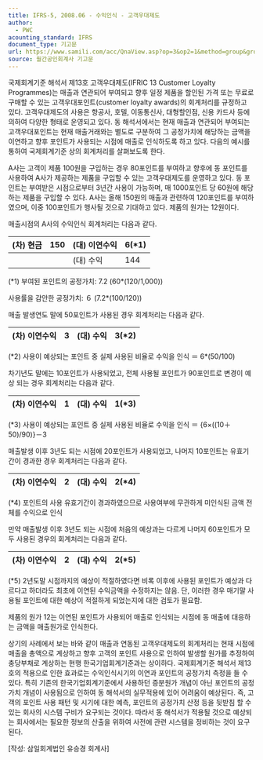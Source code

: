 ```yaml
---
title: IFRS-5, 2008.06 - 수익인식 - 고객우대제도
author:
  - PWC
acounting_standard: IFRS
document_type: 기고문
url: https://www.samili.com/acc/QnaView.asp?op=3&op2=1&method=group&group=2086-15;1&orgcode=0&searchword=&page=36&code=IFRS%2D5%3A200806
source: 월간공인회계사 기고문
---
```

국제회계기준 해석서 제13호 고객우대제도(IFRIC 13 Customer Loyalty Programmes)는 매출과 연관되어 부여되고 향후 일정 제품을 할인된 가격 또는 무료로 구매할 수 있는 고객우대포인트(customer loyalty awards)의 회계처리를 규정하고 있다. 고객우대제도의 사용은 항공사, 호텔, 이동통신사, 대형할인점, 신용 카드사 등에 의하여 다양한 형태로 운영되고 있다. 동 해석서에서는 현재 매출과 연관되어 부여되는 고객우대포인트는 현재 매출거래와는 별도로 구분하여 그 공정가치에 해당하는 금액을 이연하고 향후 포인트가 사용되는 시점에 매출로 인식하도록 하고 있다. 다음의 예시를 통하여 국제회계기준 상의 회계처리를 살펴보도록 한다.

  
  

A사는 고객이 제품 100원을 구입하는 경우 80포인트를 부여하고 향후에 동 포인트를 사용하여 A사가 제공하는 제품을 구입할 수 있는 고객우대제도를 운영하고 있다. 동 포인트는 부여받은 시점으로부터 3년간 사용이 가능하며, 매 1000포인트 당 60원에 해당하는 제품을 구입할 수 있다. A사는 올해 150원의 매출과 관련하여 120포인트를 부여하였으며, 이중 100포인트가 행사될 것으로 기대하고 있다. 제품의 원가는 12원이다.

  

매출시점의 A사의 수익인식 회계처리는 다음과 같다.

| (차) 현금 | 150 | (대) 이연수익 | 6(\*1) |
| --- | --- | --- | --- |
|  |  | (대) 수익 | 144 |

(\*1) 부여된 포인트의 공정가치: 7.2 (60\*(120/1,000))

사용률을 감안한 공정가치: ６ (7.2\*(100/120))

  
  

매출 발생연도 말에 50포인트가 사용된 경우 회계처리는 다음과 같다.

| (차) 이연수익 | 3 | (대) 수익 | 3(\*2) |
| --- | --- | --- | --- |

(\*2) 사용이 예상되는 포인트 중 실제 사용된 비율로 수익을 인식 ＝ 6\*(50/100)

  
  

차기년도 말에는 10포인트가 사용되었고, 전체 사용될 포인트가 90포인트로 변경이 예상 되는 경우 회계처리는 다음과 같다.

| (차) 이연수익 | 1 | (대) 수익 | 1(\*3) |
| --- | --- | --- | --- |

(\*3) 사용이 예상되는 포인트 중 실제 사용된 비율로 수익을 인식 ＝ {6×((10＋50)/90)}－3

  
  

매출발생 이후 3년도 되는 시점에 20포인트가 사용되었고, 나머지 10포인트는 유효기간이 경과한 경우 회계처리는 다음과 같다.

| (차) 이연수익 | 2 | (대) 수익 | 2(\*4) |
| --- | --- | --- | --- |

(\*4) 포인트의 사용 유효기간이 경과하였으므로 사용여부에 무관하게 미인식된 금액 전체를 수익으로 인식

  
  

만약 매출발생 이후 3년도 되는 시점에 처음의 예상과는 다르게 나머지 60포인트가 모두 사용된 경우의 회계처리는 다음과 같다.

| (차) 이연수익 | 2 | (대) 수익 | 2(\*5) |
| --- | --- | --- | --- |

(\*5) 2년도말 시점까지의 예상이 적절하였다면 비록 이후에 사용된 포인트가 예상과 다르다고 하더라도 최초에 이연된 수익금액을 수정하지는 않음. 단, 이러한 경우 매기말 사용될 포인트에 대한 예상이 적절하게 되었는지에 대한 검토가 필요함.

  

제품의 원가 12는 이연된 포인트가 사용되어 매출로 인식되는 시점에 동 매출에 대응하는 금액을 매출원가로 인식한다.

  

상기의 사례에서 보는 바와 같이 매출과 연동된 고객우대제도의 회계처리는 현재 시점에 매출을 총액으로 계상하고 향후 고객의 포인트 사용으로 인하여 발생할 원가를 추정하여 충당부채로 계상하는 현행 한국기업회계기준과는 상이하다. 국제회계기준 해석서 제13호의 적용으로 인한 효과로는 수익인식시기의 이연과 포인트의 공정가치 측정을 들 수 있다. 특히 기존의 한국기업회계기준에서 사용하던 증분원가 개념이 아닌 포인트의 공정가치 개념이 사용됨으로 인하여 동 해석서의 실무적용에 있어 어려움이 예상된다. 즉, 고객의 포인트 사용 패턴 및 시기에 대한 예측, 포인트의 공정가치 산정 등을 뒷받침 할 수 있는 회사의 시스템 구비가 요구되는 것이다. 따라서 동 해석서가 적용될 것으로 예상되는 회사에서는 필요한 정보의 산출을 위하여 사전에 관련 시스템을 정비하는 것이 요구된다.

  

\[작성: 삼일회계법인 유승경 회계사\]